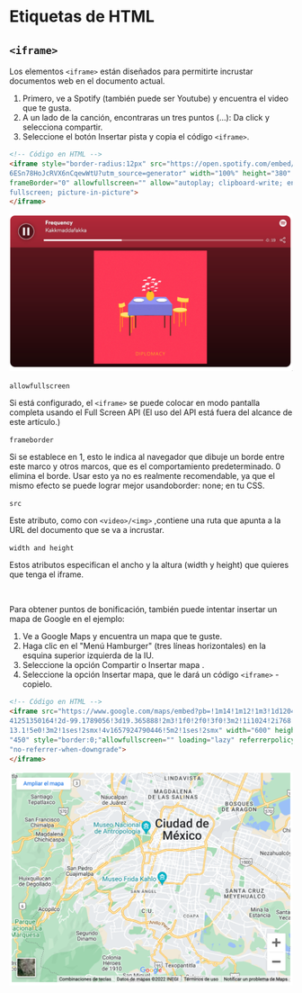 # Etiquetas de HTML

## `<iframe>`

Los elementos `<iframe>` están diseñados para permitirte incrustar documentos web en el documento actual. 

1. Primero, ve a Spotify (también puede ser Youtube) y encuentra el video que te gusta.
2. A un lado de la canción, encontraras un tres puntos (...): Da click y selecciona compartir.
3. Seleccione el botón Insertar pista y copia el código `<iframe>`.


```html
<!-- Código en HTML -->
<iframe style="border-radius:12px" src="https://open.spotify.com/embed/track/
6ESn78HoJcRVX6nCqewWtU?utm_source=generator" width="100%" height="380" 
frameBorder="0" allowfullscreen="" allow="autoplay; clipboard-write; encrypted-media; 
fullscreen; picture-in-picture">
</iframe>
```
   ![](./img/iframe_spoti.png)

`allowfullscreen`

Si está configurado, el  `<iframe>` se puede colocar en modo pantalla completa usando el  Full Screen API (El uso del API está fuera del alcance de este artículo.)


`frameborder`

Si se establece en 1, esto le indica al navegador que dibuje un borde entre este marco y otros marcos, que es el comportamiento predeterminado. 0 elimina el borde. Usar esto ya no es realmente recomendable, ya que el mismo efecto se puede lograr mejor usandoborder: none; en tu CSS.


`src`

Este atributo, como con `<video>/<img>` ,contiene una ruta que apunta a la URL del documento que se va a incrustar.


`width and height`

Estos atributos especifican el ancho y la altura (width y height) que quieres que tenga el iframe.

<br>

Para obtener puntos de bonificación, también puede intentar insertar un mapa de Google en el ejemplo:

1. Ve a Google Maps y encuentra un mapa que te guste.
2. Haga clic en el "Menú Hamburger" (tres líneas horizontales) en la esquina superior izquierda de la IU.
3. Seleccione la opción Compartir o Insertar mapa .
4. Seleccione la opción Insertar mapa, que le dará un código `<iframe>` - copielo.


```html
<!-- Código en HTML -->
<iframe src="https://www.google.com/maps/embed?pb=!1m14!1m12!1m3!1d120450.
41251350164!2d-99.1789056!3d19.365888!2m3!1f0!2f0!3f0!3m2!1i1024!2i768!4f
13.1!5e0!3m2!1ses!2smx!4v1657924790446!5m2!1ses!2smx" width="600" height=
"450" style="border:0;"allowfullscreen="" loading="lazy" referrerpolicy=
"no-referrer-when-downgrade">
</iframe>
```
   ![](./img/map_iframe.png)